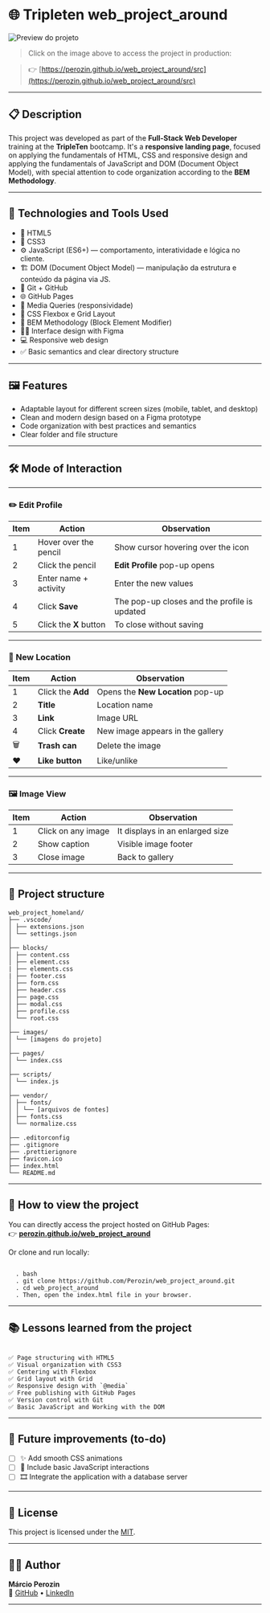 # 🌐 Tripleten web_project_around

![Preview do projeto](../images/preview-around.png)

> Click on the image above to access the project in production:

> 👉 [https://perozin.github.io/web_project_around/src](https://perozin.github.io/web_project_around/src)

---

## 📋 Description

This project was developed as part of the **Full-Stack Web Developer** training at the **TripleTen** bootcamp. It's a **responsive landing page**, focused on applying the fundamentals of HTML, CSS and responsive design and applying the fundamentals of JavaScript and DOM (Document Object Model), with special attention to code organization according to the **BEM Methodology**.

---

## 🚀 Technologies and Tools Used

- 🎨 HTML5
- 💠 CSS3
- ⚙️ JavaScript (ES6+) — comportamento, interatividade e lógica no cliente.
- 🏗️ DOM (Document Object Model) — manipulação da estrutura e conteúdo da página via JS.
- 🧭 Git + GitHub
- 🌐 GitHub Pages
- 📱 Media Queries (responsividade)
- 🔧 CSS Flexbox e Grid Layout
- 📐 BEM Methodology (Block Element Modifier)
- 🧑‍🎨 Interface design with Figma
- 💻 Responsive web design
- ✅ Basic semantics and clear directory structure

---

## 🖼️ Features

- Adaptable layout for different screen sizes (mobile, tablet, and desktop)
- Clean and modern design based on a Figma prototype
- Code organization with best practices and semantics
- Clear folder and file structure

---

## 🛠️ Mode of Interaction

---

### ✏️ Edit Profile

| Item | Action                 | Observation                                  |
| ---- | ---------------------- | -------------------------------------------- |
| 1    | Hover over the pencil  | Show cursor hovering over the icon           |
| 2    | Click the pencil       | **Edit Profile** pop-up opens                |
| 3    | Enter name + activity  | Enter the new values                         |
| 4    | Click **Save**         | The pop-up closes and the profile is updated |
| 5    | Click the **X** button | To close without saving                      |

---

### 📍 New Location

| Item | Action            | Observation                       |
| ---- | ----------------- | --------------------------------- |
| 1    | Click the **Add** | Opens the **New Location** pop-up |
| 2    | **Title**         | Location name                     |
| 3    | **Link**          | Image URL                         |
| 4    | Click **Create**  | New image appears in the gallery  |
| 🗑️   | **Trash can**     | Delete the image                  |
| ❤️   | **Like button**   | Like/unlike                       |

---

### 🖼️ Image View

| Item | Action             | Observation                     |
| ---- | ------------------ | ------------------------------- |
| 1    | Click on any image | It displays in an enlarged size |
| 2    | Show caption       | Visible image footer            |
| 3    | Close image        | Back to gallery                 |

---

## 📁 Project structure

```
web_project_homeland/
├── .vscode/
│ ├── extensions.json
│ └── settings.json
│
├── blocks/
│ ├── content.css
│ ├── element.css
| ├── elements.css
| ├── footer.css
│ ├── form.css
│ ├── header.css
│ ├── page.css
│ ├── modal.css
│ ├── profile.css
│ └── root.css
│
├── images/
│ └── [imagens do projeto]
│
├── pages/
│ └── index.css
│
├── scripts/
│ └── index.js
│
├── vendor/
│ ├── fonts/
│ │ └── [arquivos de fontes]
│ ├── fonts.css
│ └── normalize.css
│
├── .editorconfig
├── .gitignore
├── .prettierignore
├── favicon.ico
├── index.html
└── README.md
```

---

## 📌 How to view the project

You can directly access the project hosted on GitHub Pages:  
👉 **[perozin.github.io/web_project_around](https://perozin.github.io/web_project_around/src)**

Or clone and run locally:

<pre><code>
  . bash
  . git clone https://github.com/Perozin/web_project_around.git 
  . cd web_project_around
  . Then, open the index.html file in your browser.
</code></pre>

---

## 📚 Lessons learned from the project

```

✅ Page structuring with HTML5
✅ Visual organization with CSS3
✅ Centering with Flexbox
✅ Grid layout with Grid
✅ Responsive design with `@media`
✅ Free publishing with GitHub Pages
✅ Version control with Git
✅ Basic JavaScript and Working with the DOM

```

---

## 🚧 Future improvements (to-do)

- [ ] ✨ Add smooth CSS animations
- [ ] 🧩 Include basic JavaScript interactions
- [ ] 🎞️ Integrate the application with a database server

---

## 📄 License

This project is licensed under the [MIT](https://opensource.org/licenses/MIT).

---

## 🙋‍♂️ Author

**Márcio Perozin**  
🔗 [GitHub](https://github.com/Perozin) • [LinkedIn](https://www.linkedin.com/in/marcio-perozin-58162334)

---
